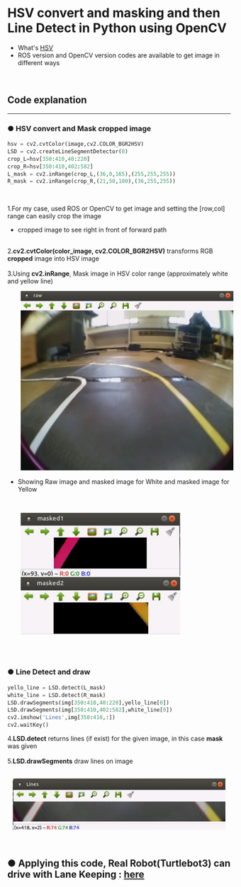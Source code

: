 # HSV convert and masking and then Line Detect in Python using OpenCV
+ What's [HSV](https://en.wikipedia.org/wiki/HSL_and_HSV)
+ ROS version and OpenCV version codes are available to get image in different ways
</br></br><br>

## Code explanation 
***
### ● HSV convert and Mask cropped image
  ~~~python
  hsv = cv2.cvtColor(image,cv2.COLOR_BGR2HSV)
  LSD = cv2.createLineSegmentDetector(0)
  crop_L=hsv[350:410,40:220]
  crop_R=hsv[350:410,402:582]
  L_mask = cv2.inRange(crop_L,(36,0,165),(255,255,255))
  R_mask = cv2.inRange(crop_R,(21,50,100),(36,255,255))
  ~~~
  <br>
  
  1.For my case, used ROS or OpenCV to get image and setting the [row,col] range can easily crop the image <br>
  + cropped image to see right in front of forward path <br><br>
  
  2.**cv2.cvtColor(color_image, cv2.COLOR_BGR2HSV)** transforms RGB **cropped** image into HSV image <br><br>
  3.Using **cv2.inRange**, Mask image in HSV color range (approximately white and yellow line) <br>
  
<p align="center">
<img src="https://github.com/engcang/image-files/blob/master/opencv/py_raw.JPG" width="480" hspace="30"/>
</p>

+ Showing Raw image and masked image for White and masked image for Yellow <br>
<br>

<p align="left">
<img src="https://github.com/engcang/image-files/blob/master/opencv/py_white_mask.JPG" width="360" hspace="30"/>  
<img src="https://github.com/engcang/image-files/blob/master/opencv/py_mask2.JPG" width="360" hspace="30"/>  
</p>

<br><br>
### ● Line Detect and draw
  ~~~python
  yello_line = LSD.detect(L_mask)
  white_line = LSD.detect(R_mask)
  LSD.drawSegments(img[350:410,40:220],yello_line[0])
  LSD.drawSegments(img[350:410,402:582],white_line[0])
  cv2.imshow('Lines',img[350:410,:])
  cv2.waitKey()
  ~~~
 
  4.**LSD.detect** returns lines (if exist) for the given image, in this case **mask** was given<br><br>
  5.**LSD.drawSegments** draw lines on image <br><br>
<p align="center">
<img src="https://github.com/engcang/image-files/blob/master/opencv/py_cropped_lines.JPG" width="480" hspace="0"/>
</p>

<br>

## ● Applying this code, Real Robot(Turtlebot3) can drive with Lane Keeping : [here]()

<br>
